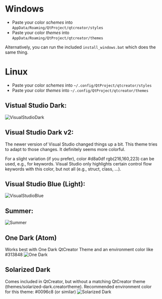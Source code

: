 # Windows
* Paste your color *schemes* into `AppData/Roaming/QtProject/qtcreator/styles`
* Paste your color *themes* into `AppData/Roaming/QtProject/qtcreator/themes`

Alternatively, you can run the included `install_windows.bat` which does the same thing.

# Linux
* Paste your color *schemes* into `~/.config/QtProject/qtcreator/styles`
* Paste your color *themes* into `~/.config/QtProject/qtcreator/themes`

## Vistual Studio Dark:
![VisualStudioDark](screenshots/VisualStudioDark.png)

## Visual Studio Dark v2:
The newer version of Visual Studio changed things up a bit. This theme tries to adapt to those changes.
It definitely seems more colorful.

For a slight variation (if you prefer), color #d8a0df rgb(216,160,223) can be used, e.g., for keywords.
Visual Studio only highlights certain control flow keywords with this color, but not all (e.g., struct, class, ...).

## Visual Studio Blue (Light):
![VisualStudioBlue](screenshots/VisualStudioBlue(Light).png)

## Summer:
![Summer](screenshots/Summer.png)

## One Dark (Atom)
Works best with One Dark QtCreator Theme and an environment color like #313848
![One Dark](screenshots/OneDark.png)

## Solarized Dark
Comes included in QtCreator, but without a matching QtCreator theme (themes/solarized-dark.creatortheme).
Recommended environment color for this theme: #0096c8 (or similar)
![Solarized Dark](screenshots/SolarizedDark.png)

